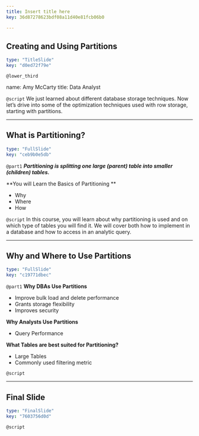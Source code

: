 ```yaml
---
title: Insert title here
key: 36d87278623bdf08a11d40e81fcb06b0

---
```

## Creating and Using Partitions

```yaml
type: "TitleSlide"
key: "d0ed72f79e"
```

`@lower_third`

name: Amy McCarty
title: Data Analyst


`@script`
We just learned about different database storage techniques. Now let’s drive into some of the optimization techniques used with row storage, starting with partitions.


---
## What is Partitioning?

```yaml
type: "FullSlide"
key: "ceb9b0e5db"
```

`@part1`
_**Partitioning is splitting one large (parent) table into smaller (children) tables.**_



**You will Learn the Basics of Partitioning
**
- Why
- Where
- How


`@script`
In this course, you will learn about why partitioning is used and on which type of tables you will find it. We will cover both how to implement in a database and how to access in an analytic query.


---
## Why and Where to Use Partitions

```yaml
type: "FullSlide"
key: "c19771dbec"
```

`@part1`
**Why DBAs Use Partitions**
- Improve bulk load and delete performance
- Grants storage flexibility
- Improves security

**Why Analysts Use Partitions**
- Query Performance

**What Tables are best suited for Partitioning?**
- Large Tables
- Commonly used filtering metric


`@script`



---
## Final Slide

```yaml
type: "FinalSlide"
key: "7603756d0d"
```

`@script`



